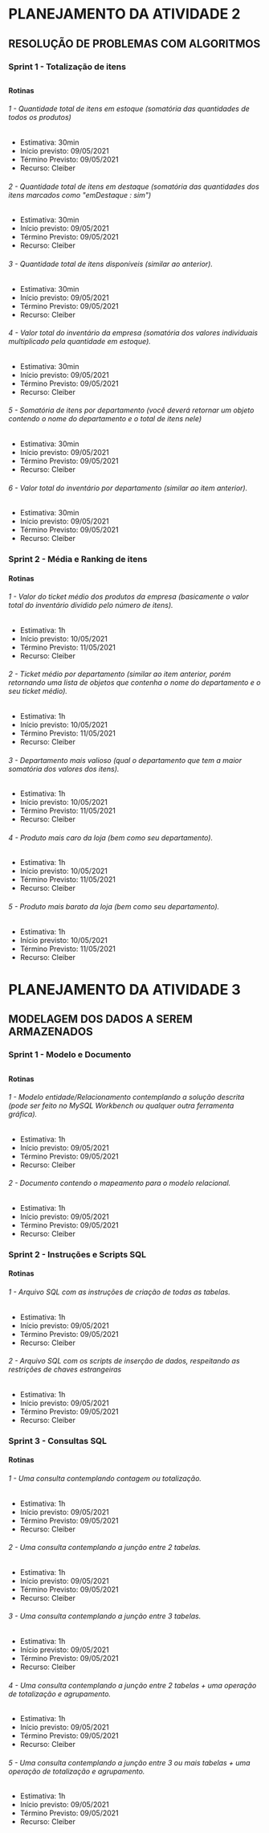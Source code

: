 # PLANEJAMENTO DA ATIVIDADE 2

## RESOLUÇÃO DE PROBLEMAS COM ALGORITMOS



### Sprint 1 - Totalização de itens

## 

 #### Rotinas

 ###### 1 - Quantidade total de itens em estoque (somatória das quantidades de todos os produtos)

* Estimativa: 30min
* Início previsto: 09/05/2021
* Término Previsto: 09/05/2021
* Recurso: Cleiber

###### 2 - Quantidade total de itens em destaque (somatória das quantidades dos itens marcados como "emDestaque : sim")

* Estimativa: 30min
* Início previsto: 09/05/2021
* Término Previsto: 09/05/2021
* Recurso: Cleiber

###### 3 - Quantidade total de itens disponíveis (similar ao anterior).

* Estimativa: 30min
* Início previsto: 09/05/2021
* Término Previsto: 09/05/2021
* Recurso: Cleiber

###### 4 - Valor total do inventário da empresa (somatória dos valores individuais multiplicado pela quantidade em estoque).

* Estimativa: 30min
* Início previsto: 09/05/2021
* Término Previsto: 09/05/2021
* Recurso: Cleiber

###### 5 - Somatória de itens por departamento (você deverá retornar um objeto contendo o nome do departamento e o total de itens nele)

* Estimativa: 30min
* Início previsto: 09/05/2021
* Término Previsto: 09/05/2021
* Recurso: Cleiber

###### 6 - Valor total do inventário por departamento (similar ao item anterior).

* Estimativa: 30min
* Início previsto: 09/05/2021
* Término Previsto: 09/05/2021
* Recurso: Cleiber



### Sprint 2 - Média e Ranking de itens

#### Rotinas

###### 1 - Valor do ticket médio dos produtos da empresa (basicamente o valor total do inventário dividido pelo número de itens).

* Estimativa: 1h
* Início previsto: 10/05/2021
* Término Previsto: 11/05/2021
* Recurso: Cleiber

###### 2 - Ticket médio por departamento (similar ao item anterior, porém retornando uma lista de objetos que contenha o  nome do departamento e o seu ticket médio).

* Estimativa: 1h
* Início previsto: 10/05/2021
* Término Previsto: 11/05/2021
* Recurso: Cleiber



###### 3 - Departamento mais valioso (qual o departamento que tem a maior somatória dos valores dos itens).

* Estimativa: 1h
* Início previsto: 10/05/2021
* Término Previsto: 11/05/2021
* Recurso: Cleiber

###### 4 - Produto mais caro da loja (bem como seu departamento).

* Estimativa: 1h
* Início previsto: 10/05/2021
* Término Previsto: 11/05/2021
* Recurso: Cleiber

###### 5 - Produto mais barato da loja (bem como seu departamento).

* Estimativa: 1h
* Início previsto: 10/05/2021
* Término Previsto: 11/05/2021
* Recurso: Cleiber





# PLANEJAMENTO DA ATIVIDADE 3

## MODELAGEM DOS DADOS A SEREM ARMAZENADOS



### Sprint 1 - Modelo e Documento

## 

 #### Rotinas

###### 1 - Modelo entidade/Relacionamento  contemplando a solução descrita (pode ser feito no MySQL Workbench ou  qualquer outra ferramenta gráfica).

* Estimativa: 1h
* Início previsto: 09/05/2021
* Término Previsto: 09/05/2021
* Recurso: Cleiber



###### 2 - Documento contendo o mapeamento para o modelo relacional.

* Estimativa: 1h
* Início previsto: 09/05/2021
* Término Previsto: 09/05/2021
* Recurso: Cleiber



### Sprint 2 - Instruções e Scripts SQL

#### Rotinas

###### 1 - Arquivo SQL com as instruções de criação de todas as tabelas.

* Estimativa: 1h
* Início previsto: 09/05/2021
* Término Previsto: 09/05/2021
* Recurso: Cleiber

###### 2 - Arquivo SQL com os scripts de inserção de dados, respeitando as restrições de chaves estrangeiras

* Estimativa: 1h
* Início previsto: 09/05/2021
* Término Previsto: 09/05/2021
* Recurso: Cleiber



### Sprint 3 - Consultas SQL

#### Rotinas

###### 1 - Uma consulta contemplando contagem ou totalização.

* Estimativa: 1h
* Início previsto: 09/05/2021
* Término Previsto: 09/05/2021
* Recurso: Cleiber

###### 2 - Uma consulta contemplando a junção entre 2 tabelas.

* Estimativa: 1h
* Início previsto: 09/05/2021
* Término Previsto: 09/05/2021
* Recurso: Cleiber

###### 3 - Uma consulta contemplando a junção entre 3 tabelas.

* Estimativa: 1h
* Início previsto: 09/05/2021
* Término Previsto: 09/05/2021
* Recurso: Cleiber

###### 4 - Uma consulta contemplando a junção entre 2 tabelas + uma operação de totalização e agrupamento.

* Estimativa: 1h
* Início previsto: 09/05/2021
* Término Previsto: 09/05/2021
* Recurso: Cleiber

###### 5 - Uma consulta contemplando a junção entre 3 ou mais tabelas + uma operação de totalização e agrupamento.

* Estimativa: 1h
* Início previsto: 09/05/2021
* Término Previsto: 09/05/2021
* Recurso: Cleiber





